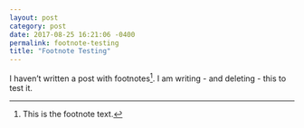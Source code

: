 ```yaml
---
layout: post
category: post
date: 2017-08-25 16:21:06 -0400
permalink: footnote-testing
title: "Footnote Testing"
---
```


I haven’t written a post with footnotes[^1-foottest]. I am writing - and deleting - this to test it. 

[^1-foottest]: This is the footnote text. 